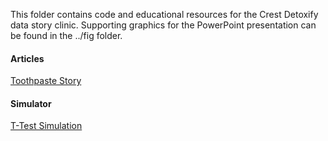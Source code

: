 
This folder contains code and educational resources for the Crest Detoxify data story clinic.  Supporting graphics for the PowerPoint presentation can be found in the ../fig folder.

#### Articles
[Toothpaste Story](https://rawcdn.githack.com/mydatastory/stories/babc00808b7e8d323e6bf79e586fdfcc57c933ca/_toothpaste/toothpaste_story_clinic.html)

#### Simulator
[T-Test Simulation](https://mydatastory.shinyapps.io/TwoSampleT-Test/)
